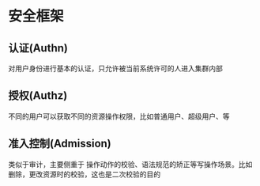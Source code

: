 # 安全框架

## 认证(Authn)

对用户身份进行基本的认证，只允许被当前系统许可的人进入集群内部

## 授权(Authz)

不同的用户可以获取不同的资源操作权限，比如普通用户、超级用户、等

## 准入控制(Admission)

类似于审计，主要侧重于 操作动作的校验、语法规范的矫正等写操作场景。比如删除，更改资源时的校验，这也是二次校验的目的
